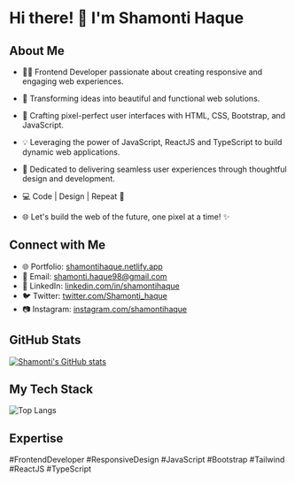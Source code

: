 <!-- [![Shamonti's GitHub stats](https://github-readme-stats.vercel.app/api?username=Shamonti)](https://github.com/shamonti/github-readme-stats) -->

<!--
**Shamonti/Shamonti** is a ✨ _special_ ✨ repository because its `README.md` (this file) appears on your GitHub profile.

Here are some ideas to get you started:

- 🔭 I’m currently working on ...
- 🌱 I’m currently learning ...
- 👯 I’m looking to collaborate on ...
- 🤔 I’m looking for help with ...
- 💬 Ask me about ...
- 📫 How to reach me: ...
- 😄 Pronouns: ...
- ⚡ Fun fact: ...
-->

# Hi there! 👋 I'm Shamonti Haque

## About Me
- 👩‍💻 Frontend Developer passionate about creating responsive and engaging web experiences.
- 🚀 Transforming ideas into beautiful and functional web solutions.
- 🎨 Crafting pixel-perfect user interfaces with HTML, CSS, Bootstrap, and JavaScript.
- 💡 Leveraging the power of JavaScript, ReactJS and TypeScript to build dynamic web applications.
- 🌟 Dedicated to delivering seamless user experiences through thoughtful design and development.
- 💻 Code | Design | Repeat 🔄

- 🌐 Let's build the web of the future, one pixel at a time! ✨

## Connect with Me
- 🌐 Portfolio: [shamontihaque.netlify.app](https://shamontihaque.netlify.app)
- 📧 Email: shamonti.haque98@gmail.com
- 📱 LinkedIn: [linkedin.com/in/shamontihaque](https://www.linkedin.com/in/shamontihaque)
- 🐦 Twitter: [twitter.com/Shamonti_haque](https://twitter.com/Shamonti_haque)
- 📷 Instagram: [instagram.com/shamontihaque](https://www.instagram.com/shamontihaque)

## GitHub Stats
[![Shamonti's GitHub stats](https://github-readme-stats.vercel.app/api?username=shamonti)](https://github.com/shamonti/github-readme-stats)

## My Tech Stack
![Top Langs](https://github-readme-stats.vercel.app/api/top-langs/?username=shamonti&layout=compact)

## Expertise
#FrontendDeveloper #ResponsiveDesign #JavaScript #Bootstrap #Tailwind #ReactJS #TypeScript


<!--![Top Langs](https://github-readme-stats.vercel.app/api/top-langs/?username=anuraghazra&hide_progress=true)-->

